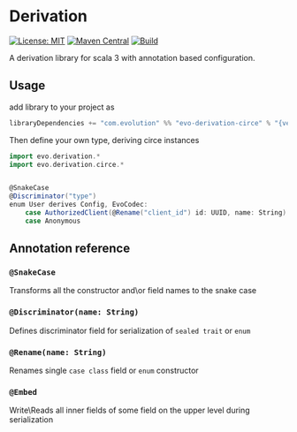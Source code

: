 # Derivation

 [![License: MIT](https://img.shields.io/badge/License-MIT-yellow.svg)](https://opensource.org/licenses/MIT)
 [![Maven Central](https://maven-badges.herokuapp.com/maven-central/com.evolution/derivation_3/badge.svg)](https://maven-badges.herokuapp.com/maven-central/com.evolution/derivation_3)
 [![Build](https://github.com/evolution-gaming/derivation/actions/workflows/scala.yml/badge.svg)](https://github.com/evolution-gaming/derivation/actions/workflows/scala.yml)

A derivation library for scala 3 with annotation based configuration.

## Usage

add library to your project as 

```sbt
libraryDependencies += "com.evolution" %% "evo-derivation-circe" % "{version}"
```

Then define your own type, deriving circe instances


```scala
import evo.derivation.*
import evo.derivation.circe.*


@SnakeCase
@Discriminator("type")
enum User derives Config, EvoCodec:
    case AuthorizedClient(@Rename("client_id") id: UUID, name: String)
    case Anonymous
```


## Annotation reference

### `@SnakeCase`
 Transforms all the constructor and\or field names to the snake case

### `@Discriminator(name: String)`
 Defines discriminator field for serialization of `sealed trait` or `enum`

### `@Rename(name: String)`

 Renames single `case class` field or `enum` constructor

### `@Embed`
Write\Reads all inner fields of some field on the upper level during serialization



